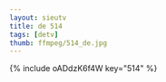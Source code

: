 ```yaml
--- 
layout: sieutv
title: de 514
tags: [detv]
thumb: ffmpeg/514_de.jpg
---
```

{% include oADdzK6f4W key="514" %} 
